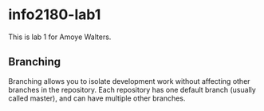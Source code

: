 # info2180-lab1
This is lab 1 for Amoye Walters.

## Branching

Branching allows you to isolate development work without affecting other branches in the repository. Each repository has one default branch (usually called master), and can have multiple other branches.

